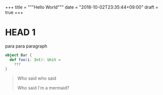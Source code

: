 +++
title = """Hello World"""
date  = "2018-10-02T23:35:44+09:00"
draft = true
+++

# HEAD 1

para para paragraph

```scala
object Bar {
  def foo(i: Int): Unit =
    ???
}
```

> Who said who said
>
> Who said I'm a mermaid?
